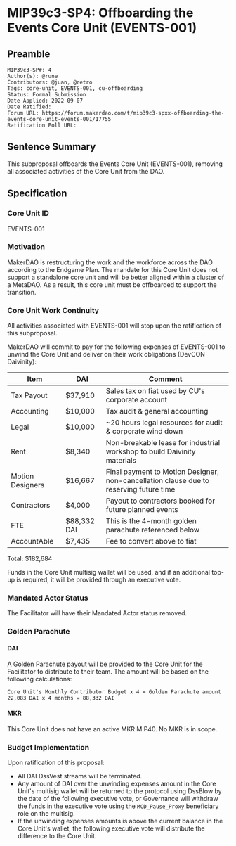 # MIP39c3-SP4: Offboarding the Events Core Unit (EVENTS-001)

## Preamble

```
MIP39c3-SP#: 4
Author(s): @rune
Contributors: @juan, @retro
Tags: core-unit, EVENTS-001, cu-offboarding
Status: Formal Submission
Date Applied: 2022-09-07
Date Ratified: 
Forum URL: https://forum.makerdao.com/t/mip39c3-spxx-offboarding-the-events-core-unit-events-001/17755
Ratification Poll URL:
```

## Sentence Summary

This subproposal offboards the Events Core Unit (EVENTS-001), removing all associated activities of the Core Unit from the DAO. 

## Specification

### Core Unit ID

EVENTS-001

### Motivation

MakerDAO is restructuring the work and the workforce across the DAO according to the Endgame Plan. The mandate for this Core Unit does not support a standalone core unit and will be better aligned within a cluster of a MetaDAO. As a result, this core unit must be offboarded to support the transition. 

### Core Unit Work Continuity

All activities associated with EVENTS-001 will stop upon the ratification of this subproposal.

MakerDAO will commit to pay for the following expenses of EVENTS-001 to unwind the Core Unit and deliver on their work obligations (DevCON Daivinity):


| Item | DAI |  Comment                                                                                |
| -------- | -------- | --------------------------------------------------------------------------------------- |
| Tax Payout     | $37,910     |  Sales tax on fiat used by CU's corporate account                                       |
| Accounting     | $10,000     |  Tax audit & general accounting                                                         |
| Legal     | $10,000     |  ~20 hours legal resources for audit & corporate wind down                              |
| Rent     | $8,340    |  Non-breakable lease for industrial workshop to build Daivinity materials               |
| Motion Designers     | $16,667     |  Final payment to Motion Designer, non-cancellation clause due to reserving future time |
| Contractors     | $4,000     |  Payout to contractors booked for future planned events                                 |
| FTE     | $88,332 DAI    |  This is the 4-month golden parachute referenced below                                  |
| AccountAble     | $7,435    |  Fee to convert above to fiat                                                           |
Total: $182,684


Funds in the Core Unit multisig wallet will be used, and if an additional top-up is required, it will be provided through an executive vote. 

### Mandated Actor Status

The Facilitator will have their Mandated Actor status removed. 

### Golden Parachute

#### DAI

A Golden Parachute payout will be provided to the Core Unit for the Facilitator to distribute to their team. The amount will be based on the following calculations:

`Core Unit's Monthly Contributor Budget x 4 = Golden Parachute amount`
`22,083 DAI x 4 months = 88,332 DAI`

#### MKR

This Core Unit does not have an active MKR MIP40. No MKR is in scope. 

### Budget Implementation

Upon ratification of this proposal:
* All DAI DssVest streams will be terminated. 
* Any amount of DAI over the unwinding expenses amount in the Core Unit's multisig wallet will be returned to the protocol using DssBlow by the date of the following executive vote, or Governance will withdraw the funds in the executive vote using the `MCD_Pause_Proxy` beneficiary role on the multisig. 
* If the unwinding expenses amounts is above the current balance in the Core Unit's wallet, the following executive vote will distribute the difference to the Core Unit.
